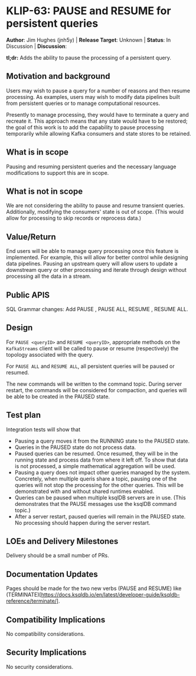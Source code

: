 # KLIP-63: PAUSE and RESUME for persistent queries 

**Author**: Jim Hughes (jnh5y) | 
**Release Target**: Unknown | 
**Status**: In Discussion | 
**Discussion**: 

**tl;dr:** Adds the ability to pause the processing of a persistent query.
           
## Motivation and background

Users may wish to pause a query for a number of reasons and then resume processing.  As examples, users may wish to modify data pipelines built from persistent queries or to manage computational resources.

Presently to manage processing, they would have to terminate a query and recreate it.  This approach means that any state would have to be restored; the goal of this work is to add the capability to pause processing temporarily while allowing Kafka consumers and state stores to be retained.

## What is in scope

Pausing and resuming persistent queries and the necessary language modifications to support this are in scope.

## What is not in scope

We are not considering the ability to pause and resume transient queries.  Additionally, modifying the consumers' state is out of scope.  (This would allow for processing to skip records or reprocess data.)

## Value/Return

End users will be able to manage query processing once this feature is implemented.  For example, this will allow for better control while designing data pipelines.  Pausing an upstream query will allow users to update a downstream query or other processing and iterate through design without processing all the data in a stream.

## Public APIS

SQL Grammar changes:
Add PAUSE <queryID>, PAUSE ALL, RESUME <queryID>, RESUME ALL.

## Design

For `PAUSE <queryID>` and `RESUME <queryID>`, appropriate methods on the `KafkaStreams` client will be called to pause or 
resume (respectively) the topology associated with the query.

For `PAUSE ALL` and `RESUME ALL`, all persistent queries will be paused or resumed.

The new commands will be written to the command topic.  During server restart, the commands will be considered for compaction, and queries will be able to be created in the PAUSED state. 

## Test plan

Integration tests will show that 
- Pausing a query moves it from the RUNNING state to the PAUSED state.
- Queries in the PAUSED state do not process data.
- Paused queries can be resumed.  Once resumed, they will be in the running state and process data from where it left off.  To show that data is not processed, a simple mathematical aggregation will be used.
- Pausing a query does not impact other queries managed by the system.  Concretely, when multiple queris share a topic, pausing one of the queries will not stop the processing for the other queries.  This will be demonstrated with and without shared runtimes enabled.  
- Queries can be paused when multiple ksqlDB servers are in use.  (This demonstrates that the PAUSE messages use the ksqlDB command topic.)
- After a server restart, paused queries will remain in the PAUSED state.  No processing should happen during the server restart.

## LOEs and Delivery Milestones

Delivery should be a small number of PRs.

## Documentation Updates

Pages should be made for the two new verbs (PAUSE and RESUME) like (TERMINATE)[https://docs.ksqldb.io/en/latest/developer-guide/ksqldb-reference/terminate/].

## Compatibility Implications

No compatibility considerations.

## Security Implications

No security considerations.
